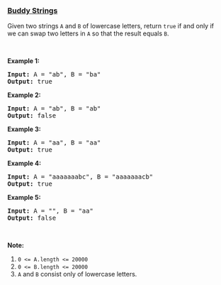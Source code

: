 ### [Buddy Strings](https://leetcode.com/problems/buddy-strings)

<p>Given two strings <code>A</code> and <code>B</code>&nbsp;of lowercase letters, return <code>true</code> if and only if we&nbsp;can swap two letters in <code>A</code> so that the result equals <code>B</code>.</p>

<p>&nbsp;</p>

<p><strong>Example 1:</strong></p>

<div>
<pre>
<strong>Input: </strong>A = <span id="example-input-1-1">&quot;ab&quot;</span>, B = <span id="example-input-1-2">&quot;ba&quot;</span>
<strong>Output: </strong><span id="example-output-1">true</span>
</pre>

<div>
<p><strong>Example 2:</strong></p>

<pre>
<strong>Input: </strong>A = <span id="example-input-2-1">&quot;ab&quot;</span>, B = <span id="example-input-2-2">&quot;ab&quot;</span>
<strong>Output: </strong><span id="example-output-2">false</span>
</pre>

<div>
<p><strong>Example 3:</strong></p>

<pre>
<strong>Input: </strong>A = <span id="example-input-3-1">&quot;aa&quot;</span>, B = <span id="example-input-3-2">&quot;aa&quot;</span>
<strong>Output: </strong><span id="example-output-3">true</span>
</pre>

<div>
<p><strong>Example 4:</strong></p>

<pre>
<strong>Input: </strong>A = <span id="example-input-4-1">&quot;aaaaaaabc&quot;</span>, B = <span id="example-input-4-2">&quot;aaaaaaacb&quot;</span>
<strong>Output: </strong><span id="example-output-4">true</span>
</pre>

<div>
<p><strong>Example 5:</strong></p>

<pre>
<strong>Input: </strong>A = <span id="example-input-5-1">&quot;&quot;</span>, B = <span id="example-input-5-2">&quot;aa&quot;</span>
<strong>Output: </strong><span id="example-output-5">false</span>
</pre>

<p>&nbsp;</p>

<p><strong><span>Note:</span></strong></p>

<ol>
	<li><code>0 &lt;= A.length &lt;= 20000</code></li>
	<li><code>0 &lt;= B.length &lt;= 20000</code></li>
	<li><code>A</code> and&nbsp;<code>B</code> consist only of lowercase letters.</li>
</ol>
</div>
</div>
</div>
</div>
</div>
